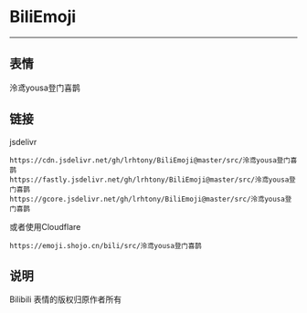 # BiliEmoji
---
## 表情
泠鸢yousa登门喜鹊
## 链接
jsdelivr
```
https://cdn.jsdelivr.net/gh/lrhtony/BiliEmoji@master/src/泠鸢yousa登门喜鹊
https://fastly.jsdelivr.net/gh/lrhtony/BiliEmoji@master/src/泠鸢yousa登门喜鹊
https://gcore.jsdelivr.net/gh/lrhtony/BiliEmoji@master/src/泠鸢yousa登门喜鹊
```
或者使用Cloudflare
```
https://emoji.shojo.cn/bili/src/泠鸢yousa登门喜鹊
```
## 说明
Bilibili 表情的版权归原作者所有
